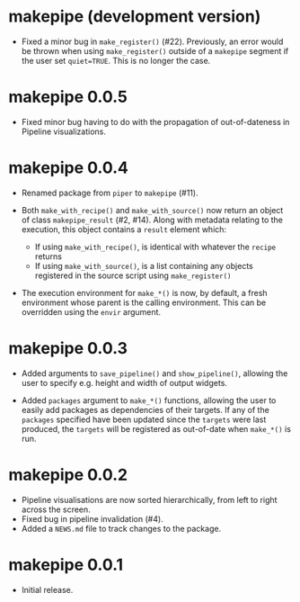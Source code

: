 # makepipe (development version)

* Fixed a minor bug in `make_register()` (#22). Previously, an error would be thrown
when using `make_register()` outside of a `makepipe` segment if the user set 
`quiet=TRUE`. This is no longer the case.

# makepipe 0.0.5

* Fixed minor bug having to do with the propagation of out-of-dateness in
Pipeline visualizations.

# makepipe 0.0.4

* Renamed package from `piper` to `makepipe` (#11).

* Both `make_with_recipe()` and `make_with_source()` now return an object of class `makepipe_result` (#2, #14). Along with metadata relating to the execution, this object contains a `result` element which:
  * If using `make_with_recipe()`, is identical with whatever the `recipe`
  returns
  * If using `make_with_source()`, is a list containing any objects registered
  in the source script using `make_register()`

* The execution environment for `make_*()` is now, by default, a fresh
environment whose parent is the calling environment. This can be overridden
using the `envir` argument.


# makepipe 0.0.3

* Added arguments to `save_pipeline()` and `show_pipeline()`, allowing the user to specify e.g. height and width of output widgets. 

* Added `packages` argument to `make_*()` functions, allowing the user to easily add packages as dependencies of their targets. If any of the `packages` specified have been updated since the `targets` were last produced, the `targets` will be registered as out-of-date when `make_*()` is run. 

# makepipe 0.0.2

* Pipeline visualisations are now sorted hierarchically, from left to right across the screen.
* Fixed bug in pipeline invalidation (#4).
* Added a `NEWS.md` file to track changes to the package.

# makepipe 0.0.1

* Initial release.
